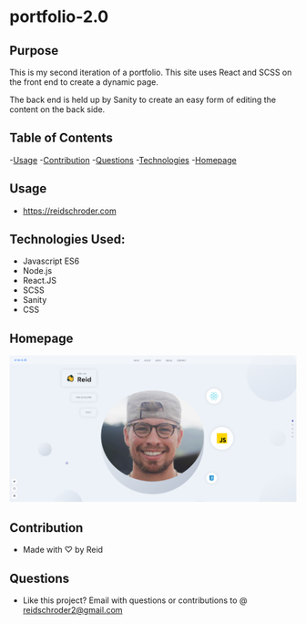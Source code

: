 # portfolio-2.0

## Purpose

This is my second iteration of a portfolio. This site uses React and SCSS on the front end to create a dynamic page. 

The back end is held up by Sanity to create an easy form of editing the content on the back side.

## Table of Contents

-[Usage](#usage) -[Contribution](#contribution) -[Questions](#questions) -[Technologies](#technologies-used) -[Homepage](#homepage)

## Usage

- https://reidschroder.com

## Technologies Used:

- Javascript ES6
- Node.js
- React.JS
- SCSS
- Sanity
- CSS

## Homepage

![image](./frontend_react/src/assets/portfolio-2.0-screenshot.png)

## Contribution

- Made with ♡ by Reid

## Questions

- Like this project? Email with questions or contributions to @ reidschroder2@gmail.com